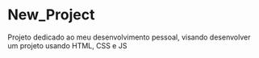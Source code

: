 # New_Project
 Projeto dedicado ao meu desenvolvimento pessoal, visando desenvolver um projeto usando HTML, CSS e JS

